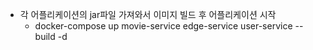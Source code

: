 * 각 어플리케이션의 jar파일 가져와서 이미지 빌드 후 어플리케이션 시작
  * docker-compose up movie-service edge-service user-service --build -d

